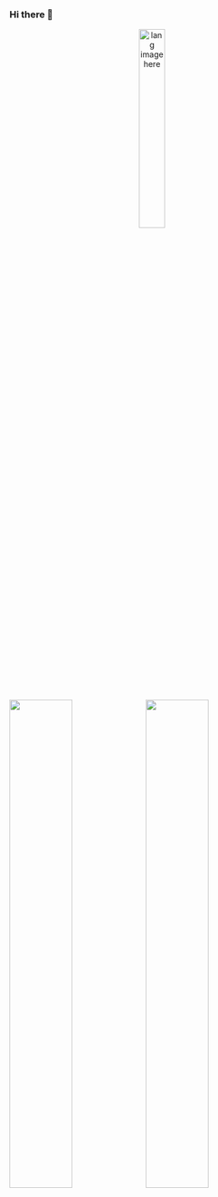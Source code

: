 ### Hi there 👋
<p align="center"><img width="30%" src="https://github.com/alansmathew/alansmathew/raw/master/lang.gif" alt="lang image here" /></p>
<p>
  <img width="47%" src="https://github-readme-stats.vercel.app/api?username=mohammad4kh&show_icons=true&theme=tokyonight" />
  <img width="47%" src="https://github-readme-streak-stats.herokuapp.com/?user=mohammad4kh&theme=tokyonight" />
</p>
<!--
**mohammad4kh/mohammad4kh** is a ✨ _special_ ✨ repository because its `README.md` (this file) appears on your GitHub profile.

Here are some ideas to get you started:

- 🔭 I’m currently working on ... -->
- 🌱 I’m currently learning **Django**
<!-- - 👯 I’m looking to collaborate on ...
- 🤔 I’m looking for help with ...
- 💬 Ask me about ...
- 📫 How to reach me: ...
- 😄 Pronouns: ...
- ⚡ Fun fact: ...
-->

